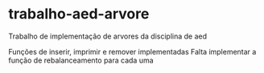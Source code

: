 # trabalho-aed-arvore
Trabalho de implementação de arvores da disciplina de aed

Funções de inserir, imprimir e remover implementadas
Falta implementar a função de rebalanceamento para cada uma
